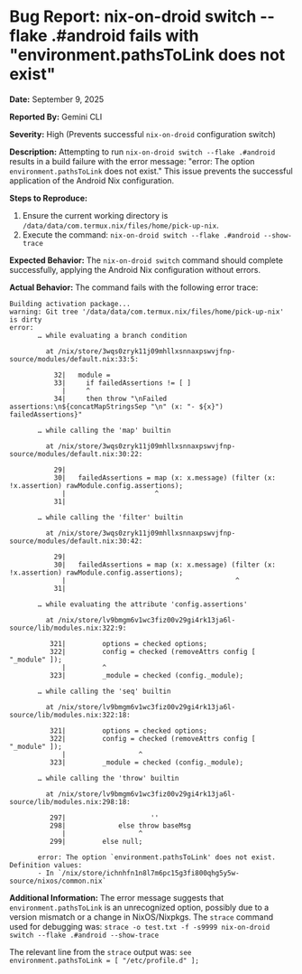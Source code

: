 # Bug Report: nix-on-droid switch --flake .#android fails with "environment.pathsToLink does not exist"

**Date:** September 9, 2025

**Reported By:** Gemini CLI

**Severity:** High (Prevents successful `nix-on-droid` configuration switch)

**Description:**
Attempting to run `nix-on-droid switch --flake .#android` results in a build failure with the error message: "error: The option `environment.pathsToLink` does not exist." This issue prevents the successful application of the Android Nix configuration.

**Steps to Reproduce:**
1. Ensure the current working directory is `/data/data/com.termux.nix/files/home/pick-up-nix`.
2. Execute the command: `nix-on-droid switch --flake .#android --show-trace`

**Expected Behavior:**
The `nix-on-droid switch` command should complete successfully, applying the Android Nix configuration without errors.

**Actual Behavior:**
The command fails with the following error trace:

```
Building activation package...
warning: Git tree '/data/data/com.termux.nix/files/home/pick-up-nix' is dirty
error:
       … while evaluating a branch condition

         at /nix/store/3wqs0zryk11j09mhllxsnnaxpswvjfnp-source/modules/default.nix:33:5: 

           32|   module = 
           33|     if failedAssertions != [ ]
             |     ^ 
           34|     then throw "\nFailed assertions:\n${concatMapStringsSep "\n" (x: "- ${x}") failedAssertions}"

       … while calling the 'map' builtin

         at /nix/store/3wqs0zryk11j09mhllxsnnaxpswvjfnp-source/modules/default.nix:30:22: 

           29| 
           30|   failedAssertions = map (x: x.message) (filter (x: !x.assertion) rawModule.config.assertions); 
             |                      ^ 
           31| 

       … while calling the 'filter' builtin

         at /nix/store/3wqs0zryk11j09mhllxsnnaxpswvjfnp-source/modules/default.nix:30:42: 

           29| 
           30|   failedAssertions = map (x: x.message) (filter (x: !x.assertion) rawModule.config.assertions); 
             |                                          ^ 
           31| 

       … while evaluating the attribute 'config.assertions'

         at /nix/store/lv9bmgm6v1wc3fiz00v29gi4rk13ja6l-source/lib/modules.nix:322:9: 

          321|         options = checked options; 
          322|         config = checked (removeAttrs config [ "_module" ]); 
             |         ^ 
          323|         _module = checked (config._module); 

       … while calling the 'seq' builtin

         at /nix/store/lv9bmgm6v1wc3fiz00v29gi4rk13ja6l-source/lib/modules.nix:322:18: 

          321|         options = checked options; 
          322|         config = checked (removeAttrs config [ "_module" ]); 
             |                  ^ 
          323|         _module = checked (config._module); 

       … while calling the 'throw' builtin

         at /nix/store/lv9bmgm6v1wc3fiz00v29gi4rk13ja6l-source/lib/modules.nix:298:18: 

          297|                     '' 
          298|             else throw baseMsg 
             |                  ^ 
          299|         else null; 

       error: The option `environment.pathsToLink' does not exist. Definition values:
       - In `/nix/store/ichnhfn1n8l7m6pc15g3fi800qhg5y5w-source/nixos/common.nix`
```

**Additional Information:**
The error message suggests that `environment.pathsToLink` is an unrecognized option, possibly due to a version mismatch or a change in NixOS/Nixpkgs. The `strace` command used for debugging was:
`strace -o test.txt -f -s9999 nix-on-droid switch --flake .#android --show-trace`

The relevant line from the `strace` output was:
`see         environment.pathsToLink = [ "/etc/profile.d" ];`
